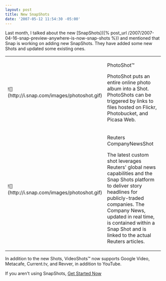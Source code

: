 ```yaml
---
layout: post
title: New SnapShots
date: '2007-05-12 11:54:30 -05:00'
---
```


Last month, I talked about the new [SnapShots]({% post_url /2007/2007-04-16-snap-preview-anywhere-is-now-snap-shots %}) and mentioned that Snap is working on adding new SnapShots. They have added some new Shots and updated some existing ones.
 <table border="0"> <tbody> <tr> <td>![](http://i.snap.com/images/photoshot.gif)</td> <td> 

PhotoShot™

PhotoShot puts an entire online photo album into a Shot. PhotoShots can be triggered by links to files hosted on Flickr, Photobucket, and Picasa Web.
</td></tr> <tr> <td>![](http://i.snap.com/images/photoshot.gif)</td> <td> 

Reuters CompanyNewsShot

The latest custom shot leverages Reuters' global news capabilities and the Snap Shots platform to deliver story headlines for publicly-traded companies. The Company News, updated in real time, is contained within a Snap Shot and is linked to the actual Reuters articles.
</td></tr></tbody></table> 

In addition to the new Shots, VideoShots™ now supports Google Video, Metacafe, Current.tv, and Revver, in addition to YouTube. 

If you aren't using SnapShots, [Get Started Now](http://www.snap.com/shots1.php)
